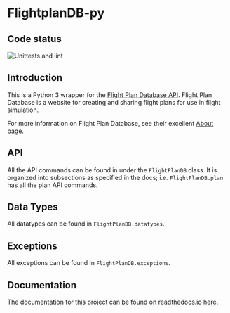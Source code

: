 # FlightplanDB-py

## Code status
![Unittests and lint](https://github.com/PH-KDX/flightplandb-py/actions/workflows/test_and_lint.yml/badge.svg)

## Introduction
This is a Python 3 wrapper for the [Flight Plan Database API](https://flightplandatabase.com/dev/api). Flight Plan Database is a website for creating and sharing flight plans for use in flight simulation.

For more information on Flight Plan Database, see their excellent [About page](https://flightplandatabase.com/about).


## API
All the API commands can be found in under the `FlightPlanDB` class.
It is organized into subsections as specified in the docs; i.e. `FlightPlanDB.plan` has all the plan API commands.

## Data Types
All datatypes can be found in `FlightPlanDB.datatypes`.

## Exceptions
All exceptions can be found in `FlightPlanDB.exceptions`.

## Documentation
The documentation for this project can be found on readthedocs.io [here](https://flightplandb-py.readthedocs.io/).
